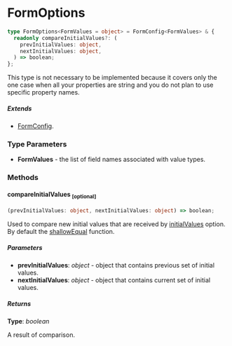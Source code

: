 # FormOptions

```typescript
type FormOptions<FormValues = object> = FormConfig<FormValues> & {
  readonly compareInitialValues?: (
    prevInitialValues: object,
    nextInitialValues: object,
  ) => boolean;
};
```

This type is not necessary to be implemented because it covers only the
one case when all your properties are string and you do not plan to use
specific property names.

##### Extends

- [FormConfig](https://final-form.org/docs/final-form/types/Config).

### Type Parameters

- **FormValues** - the list of field names associated with value types.

### Methods

#### compareInitialValues <sub>[optional]</sub>

```typescript
(prevInitialValues: object, nextInitialValues: object) => boolean;
```

Used to compare new initial values that are received by [initialValues](https://github.com/final-form/final-form#initialvalues-object)
option. By default the [shallowEqual](../../utils/docs/shallowEqual.md#shallowequal)
function.

##### Parameters

- **prevInitialValues**: _object_ - object that contains previous set of initial
  values.
- **nextInitialValues**: _object_ - object that contains current set of initial
  values.

##### Returns

**Type**: _boolean_

A result of comparison.
